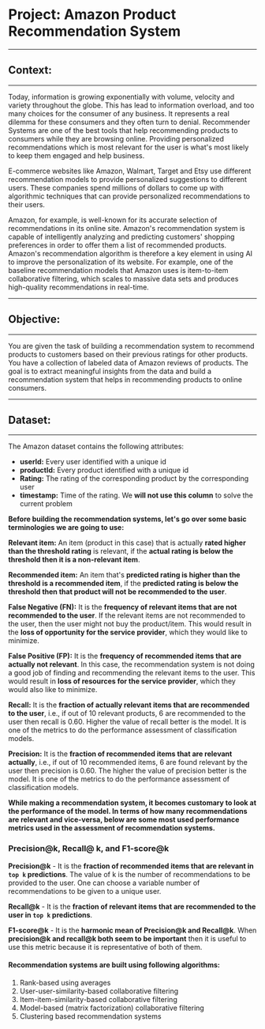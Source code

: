# **Project: Amazon Product Recommendation System**

--------------
## **Context:**
--------------

Today, information is growing exponentially with volume, velocity and variety throughout the globe. This has lead to information overload, and too many choices for the consumer of any business. It represents a real dilemma for these consumers and they often turn to denial. Recommender Systems are one of the best tools that help recommending products to consumers while they are browsing online. Providing personalized recommendations which is most relevant for the user is what's most likely to keep them engaged and help business. 

E-commerce websites like Amazon, Walmart, Target and Etsy use different recommendation models to provide personalized suggestions to different users. These companies spend millions of dollars to come up with algorithmic techniques that can provide personalized recommendations to their users.

Amazon, for example, is well-known for its accurate selection of recommendations in its online site. Amazon's recommendation system is capable of intelligently analyzing and predicting customers' shopping preferences in order to offer them a list of recommended products. Amazon's recommendation algorithm is therefore a key element in using AI to improve the personalization of its website. For example, one of the baseline recommendation models that Amazon uses is item-to-item collaborative filtering, which scales to massive data sets and produces high-quality recommendations in real-time.

----------------
## **Objective:**
----------------

You are given the task of building a recommendation system to recommend products to customers based on their previous ratings for other products. You have a collection of labeled data of Amazon reviews of products. The goal is to extract meaningful insights from the data and build a recommendation system that helps in recommending products to online consumers.

-----------------------------
## **Dataset:** 
-----------------------------

The Amazon dataset contains the following attributes:

- **userId:** Every user identified with a unique id
- **productId:** Every product identified with a unique id
- **Rating:** The rating of the corresponding product by the corresponding user
- **timestamp:** Time of the rating. We **will not use this column** to solve the current problem


**Before building the recommendation systems, let's  go over some basic terminologies we are going to use:**

**Relevant item:** An item (product in this case) that is actually **rated higher than the threshold rating** is relevant, if the **actual rating is below the threshold then it is a non-relevant item**.  

**Recommended item:** An item that's **predicted rating is higher than the threshold is a recommended item**, if the **predicted rating is below the threshold then that product will not be recommended to the user**.

**False Negative (FN):** It is the **frequency of relevant items that are not recommended to the user**. If the relevant items are not recommended to the user, then the user might not buy the product/item. This would result in the **loss of opportunity for the service provider**, which they would like to minimize.

**False Positive (FP):** It is the **frequency of recommended items that are actually not relevant**. In this case, the recommendation system is not doing a good job of finding and recommending the relevant items to the user. This would result in **loss of resources for the service provider**, which they would also like to minimize.

**Recall:** It is the **fraction of actually relevant items that are recommended to the user**, i.e., if out of 10 relevant products, 6 are recommended to the user then recall is 0.60. Higher the value of recall better is the model. It is one of the metrics to do the performance assessment of classification models.

**Precision:** It is the **fraction of recommended items that are relevant actually**, i.e., if out of 10 recommended items, 6 are found relevant by the user then precision is 0.60. The higher the value of precision better is the model. It is one of the metrics to do the performance assessment of classification models.

**While making a recommendation system, it becomes customary to look at the performance of the model. In terms of how many recommendations are relevant and vice-versa, below are some most used performance metrics used in the assessment of recommendation systems.**

### **Precision@k, Recall@ k, and F1-score@k**

**Precision@k** - It is the **fraction of recommended items that are relevant in `top k` predictions**. The value of k is the number of recommendations to be provided to the user. One can choose a variable number of recommendations to be given to a unique user.  


**Recall@k** - It is the **fraction of relevant items that are recommended to the user in `top k` predictions**.

**F1-score@k** - It is the **harmonic mean of Precision@k and Recall@k**. When **precision@k and recall@k both seem to be important** then it is useful to use this metric because it is representative of both of them. 

#### Recommendation systems are built using following algorithms: <br>
1. Rank-based using averages
2. User-user-similarity-based collaborative filtering
3. Item-item-similarity-based collaborative filtering
4. Model-based (matrix factorization) collaborative filtering
5. Clustering based recommendation systems 